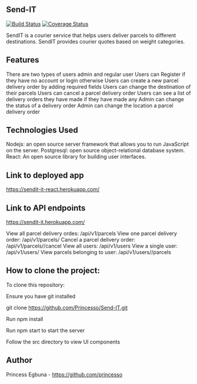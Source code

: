 ## Send-IT
[![Build Status](https://travis-ci.org/Princesso/SendIT-React.svg?branch=master)](https://travis-ci.org/Princesso/SendIT-React)
[![Coverage Status](https://coveralls.io/repos/github/Princesso/SendIT-React/badge.svg?branch=chore-fixes)](https://coveralls.io/github/Princesso/SendIT-React?branch=chore-fixes)


SendIT is a courier service that helps users deliver parcels to different destinations. SendIT provides courier quotes based on weight categories.

## Features
There are two types of users admin and regular user
Users can Register if they have no account or login otherwise
Users can create a new parcel delivery order by adding required fields
Users can change the destination of their parcels
Users can cancel a parcel delivery order
Users can see a list of delivery orders they have made if they have made any
Admin can change the status of a delivery order
Admin can change the location a parcel delivery order

## Technologies Used

Nodejs: an open source server framework that allows you to run JavaScript on the server.
Postgresql: open source object-relational database system.
React: An open source library for building user interfaces.

## Link to deployed app

https://sendit-it-react.herokuapp.com/

## Link to API endpoints
https://sendit-it.herokuapp.com/

View all parcel delivery ordes: /api/v1/parcels
View one parcel delivery order: /api/v1/parcels/
Cancel a parcel delivery order: /api/v1/parcels//cancel
View all users: /api/v1/users
View a single user: /api/v1/users/
View parcels belonging to user: /api/v1/users//parcels

## How to clone the project:

To clone this repository:

Ensure you have git installed

git clone https://github.com/Princesso/Send-IT.git

Run npm install

Run npm start to start the server

Follow the src directory to view UI components

## Author

Princess Egbuna - https://github.com/princesso
